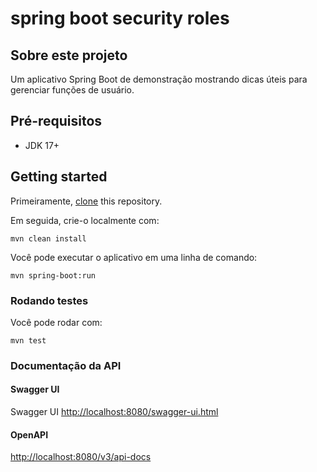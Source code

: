 # spring boot security roles


## Sobre este projeto

Um aplicativo Spring Boot de demonstração mostrando dicas úteis para gerenciar funções de usuário.

## Pré-requisitos

* JDK 17+ 

## Getting started

Primeiramente, [clone](https://github.com/gmontinny/spring-boot-security-roles.git)
this repository.

Em seguida, crie-o localmente com:

```shell
mvn clean install
```

Você pode executar o aplicativo em uma linha de comando:

```shell
mvn spring-boot:run
```

### Rodando testes

Você pode rodar com:

```shell
mvn test
```

### Documentação da API

#### Swagger UI

Swagger UI  [http://localhost:8080/swagger-ui.html](http://localhost:8080/swagger-ui.html)

#### OpenAPI

[http://localhost:8080/v3/api-docs](http://localhost:8080/v3/api-docs)